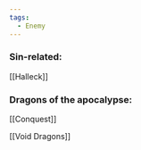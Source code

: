 ```yaml
---
tags:
  - Enemy
---
```

### Sin-related:
[[Halleck]]

### Dragons of the apocalypse:
[[Conquest]]

[[Void Dragons]]